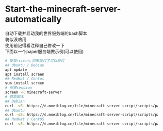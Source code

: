 # Start-the-minecraft-server-automatically
自动下载并启动我的世界服务端的bash脚本   
貌似没啥用   
使用前记得看注释自己修改一下    
下面以一个paper服务端做示例(可以使用)
```bash
# 安装screen,如果装过了可以跳过
## Ubuntu / Debian
apt update
apt install screen
## RedHat / Centos
yum install screen
# 创建session
screen -R minecraft-server
# 获取脚本
## Debian
curl -sSL https://d.mmeiblog.cn/file/minecraft-server-script/scripts/paper/paper1182.sh -o quick_install.sh && bash quick_install.sh
## Ubuntu
curl -sSL https://d.mmeiblog.cn/file/minecraft-server-script/scripts/paper/paper1182.sh && sudo bash quick_start.sh
## RedHat / CentOS
curl -sSL https://d.mmeiblog.cn/file/minecraft-server-script/scripts/paper/paper1182.sh && sh quick_start.sh
```
